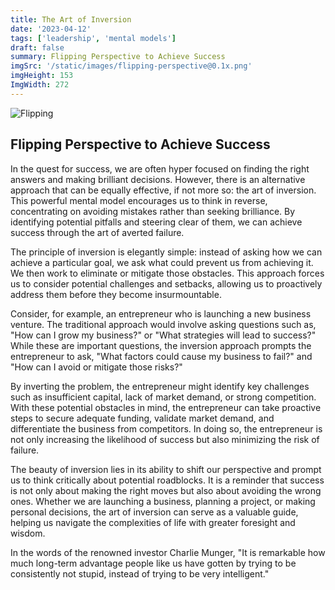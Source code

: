 ```yaml
---
title: The Art of Inversion
date: '2023-04-12'
tags: ['leadership', 'mental models']
draft: false
summary: Flipping Perspective to Achieve Success
imgSrc: '/static/images/flipping-perspective@0.1x.png'
imgHeight: 153
ImgWidth: 272
---
```


![Flipping](/static/images/flipping-perspective@0.1x.png)

## Flipping Perspective to Achieve Success

In the quest for success, we are often hyper focused on finding the right answers and making brilliant decisions. However, there is an alternative approach that can be equally effective, if not more so: the art of inversion. This powerful mental model encourages us to think in reverse, concentrating on avoiding mistakes rather than seeking brilliance. By identifying potential pitfalls and steering clear of them, we can achieve success through the art of averted failure.

The principle of inversion is elegantly simple: instead of asking how we can achieve a particular goal, we ask what could prevent us from achieving it. We then work to eliminate or mitigate those obstacles. This approach forces us to consider potential challenges and setbacks, allowing us to proactively address them before they become insurmountable.

Consider, for example, an entrepreneur who is launching a new business venture. The traditional approach would involve asking questions such as, "How can I grow my business?" or "What strategies will lead to success?" While these are important questions, the inversion approach prompts the entrepreneur to ask, "What factors could cause my business to fail?" and "How can I avoid or mitigate those risks?"

By inverting the problem, the entrepreneur might identify key challenges such as insufficient capital, lack of market demand, or strong competition. With these potential obstacles in mind, the entrepreneur can take proactive steps to secure adequate funding, validate market demand, and differentiate the business from competitors. In doing so, the entrepreneur is not only increasing the likelihood of success but also minimizing the risk of failure.

The beauty of inversion lies in its ability to shift our perspective and prompt us to think critically about potential roadblocks. It is a reminder that success is not only about making the right moves but also about avoiding the wrong ones. Whether we are launching a business, planning a project, or making personal decisions, the art of inversion can serve as a valuable guide, helping us navigate the complexities of life with greater foresight and wisdom.

In the words of the renowned investor Charlie Munger, "It is remarkable how much long-term advantage people like us have gotten by trying to be consistently not stupid, instead of trying to be very intelligent."
